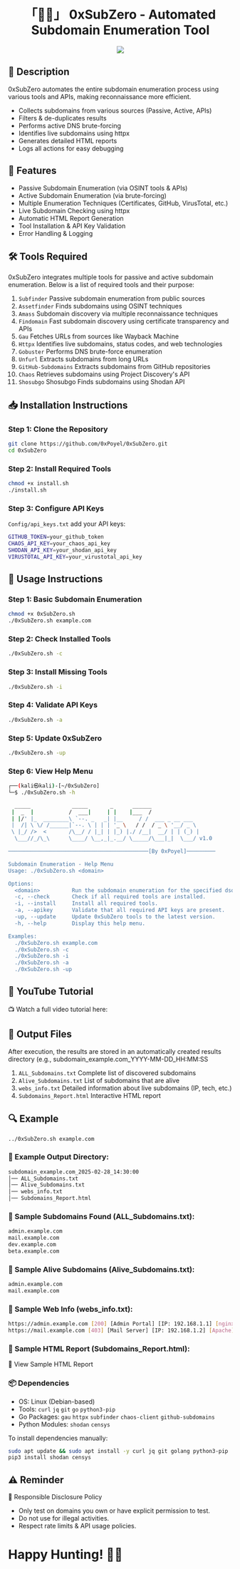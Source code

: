 <h1 align="center">「🐦‍🔥」 0xSubZero - Automated Subdomain Enumeration Tool</h1>

<p align="center"><img src="assets/Screenshot_2025.png"></p>

## 📜 Description
0xSubZero automates the entire subdomain enumeration process using various tools and APIs, making reconnaissance more efficient.
- Collects subdomains from various sources (Passive, Active, APIs)
- Filters & de-duplicates results
- Performs active DNS brute-forcing
- Identifies live subdomains using httpx
- Generates detailed HTML reports
- Logs all actions for easy debugging

## 🚀 Features
- Passive Subdomain Enumeration (via OSINT tools & APIs)
- Active Subdomain Enumeration (via brute-forcing)
- Multiple Enumeration Techniques (Certificates, GitHub, VirusTotal, etc.)
- Live Subdomain Checking using httpx
- Automatic HTML Report Generation
- Tool Installation & API Key Validation
- Error Handling & Logging

## 🛠 Tools Required

0xSubZero integrates multiple tools for passive and active subdomain enumeration. Below is a list of required tools and their purpose:

1. `Subfinder` Passive subdomain enumeration from public sources
2. `Assetfinder` Finds subdomains using OSINT techniques
3. `Amass` Subdomain discovery via multiple reconnaissance techniques
4. `Findomain` Fast subdomain discovery using certificate transparency and APIs
5. `Gau` Fetches URLs from sources like Wayback Machine
6. `Httpx` Identifies live subdomains, status codes, and web technologies
7. `Gobuster` Performs DNS brute-force enumeration
8. `Unfurl` Extracts subdomains from long URLs
9. `GitHub-Subdomains` Extracts subdomains from GitHub repositories
10. `Chaos`	Retrieves subdomains using Project Discovery's API
11. `Shosubgo`	Shosubgo	Finds subdomains using Shodan API

## 📥 Installation Instructions

### Step 1: Clone the Repository

```bash
git clone https://github.com/0xPoyel/0xSubZero.git
cd 0xSubZero
```
### Step 2: Install Required Tools
```bash
chmod +x install.sh
./install.sh
```
### Step 3: Configure API Keys
 `Config/api_keys.txt`  add your API keys:
```bash
GITHUB_TOKEN=your_github_token
CHAOS_API_KEY=your_chaos_api_key
SHODAN_API_KEY=your_shodan_api_key
VIRUSTOTAL_API_KEY=your_virustotal_api_key
```

## 📌 Usage Instructions
### Step 1: Basic Subdomain Enumeration
```bash
chmod +x 0xSubZero.sh
./0xSubZero.sh example.com
```
### Step 2: Check Installed Tools
```bash
./0xSubZero.sh -c
```
### Step 3: Install Missing Tools
```bash
./0xSubZero.sh -i
```
### Step 4: Validate API Keys
```bash
./0xSubZero.sh -a
```
### Step 5: Update 0xSubZero
```bash
./0xSubZero.sh -up
```
### Step 6: View Help Menu
```bash
┌──(kali㉿kali)-[~/0xSubZero]
└─$ ./0xSubZero.sh -h

  _____             _____       _      ______               
 |  _  |           /  ___|     | |    |___  /               
 | |/' |_  ________\ `--. _   _| |__     / /  ___ _ __ ___  
 |  /| \ \/ /______|`--. \ | | | '_ \   / /  / _ \ '__/ _ \ 
 \ |_/ />  <       /\__/ / |_| | |_) |./ /__|  __/ | | (_) |
  \___//_/\_\      \____/ \__,_|_.__/ \_____/\___|_|  \___/ v1.0

────────────────────────────────────────────[By 0xPoyel]─────────

Subdomain Enumeration - Help Menu
Usage: ./0xSubZero.sh <domain>

Options:
  <domain>          Run the subdomain enumeration for the specified dsomain.
  -c, --check       Check if all required tools are installed.
  -i, --install     Install all required tools.
  -a, --apikey      Validate that all required API keys are present.
  -up, --update     Update 0xSubZero tools to the latest version.
  -h, --help        Display this help menu.

Examples:
  ./0xSubZero.sh example.com
  ./0xSubZero.sh -c
  ./0xSubZero.sh -i
  ./0xSubZero.sh -a
  ./0xSubZero.sh -up
```
## 🎥 YouTube Tutorial
📺 Watch a full video tutorial here:

## 📂 Output Files

After execution, the results are stored in an automatically created results directory (e.g., subdomain_example.com_YYYY-MM-DD_HH:MM:SS

1. `ALL_Subdomains.txt` Complete list of discovered subdomains
2. `Alive_Subdomains.txt` List of subdomains that are alive
3. `webs_info.txt` Detailed information about live subdomains (IP, tech, etc.)
4. `Subdomains_Report.html` Interactive HTML report

## 🔍 Example
```bash
../0xSubZero.sh example.com
```
### 📂 Example Output Directory:

```bash
subdomain_example.com_2025-02-28_14:30:00
│── ALL_Subdomains.txt
│── Alive_Subdomains.txt
│── webs_info.txt
│── Subdomains_Report.html
```
### 📜 Sample Subdomains Found (ALL_Subdomains.txt):
```bash
admin.example.com
mail.example.com
dev.example.com
beta.example.com
```
### 📜 Sample Alive Subdomains (Alive_Subdomains.txt):
```bash
admin.example.com
mail.example.com
```
### 📜 Sample Web Info (webs_info.txt):
```bash
https://admin.example.com [200] [Admin Portal] [IP: 192.168.1.1] [nginx] [PHP, JavaScript]
https://mail.example.com [403] [Mail Server] [IP: 192.168.1.2] [Apache] [Python, React]
```
### 📜 Sample HTML Report (Subdomains_Report.html):

🔗 View Sample HTML Report

### 📦 Dependencies
- OS: Linux (Debian-based)
- Tools: `curl` `jq` `git` `go` `python3-pip`
- Go Packages: `gau` `httpx` `subfinder` `chaos-client` `github-subdomains`
- Python Modules: `shodan` `censys`

To install dependencies manually:
```bash
sudo apt update && sudo apt install -y curl jq git golang python3-pip
pip3 install shodan censys
```
## ⚠️ Reminder
🚨 Responsible Disclosure Policy
- Only test on domains you own or have explicit permission to test.
- Do not use for illegal activities.
- Respect rate limits & API usage policies.

<h1> Happy Hunting! 🕵️‍♂️</h1>

